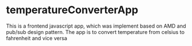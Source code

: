 # temperatureConverterApp
This is a frontend javascript app, which was implement based on AMD and pub/sub design pattern.
The app is to convert temperature from celsius to fahrenheit and vice versa
